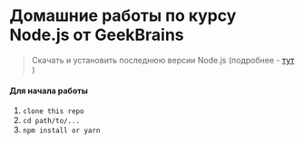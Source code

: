 # Домашние работы по курсу Node.js от GeekBrains

> Скачать и установить последнюю версии Node.js (подробнее - [тут](https://nodejs.org/en/download/) )

#### Для начала работы

1. ```clone this repo```
2. ```cd path/to/...```
3. ```npm install or yarn```